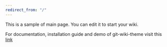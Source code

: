```yaml
---
redirect_from: "/"
---
```


This is a sample of main page. You can edit it to start your wiki.

For documentation, installation guide and demo of git-wiki-theme visit this [link](http://drassil.github.io/git-wiki/)
